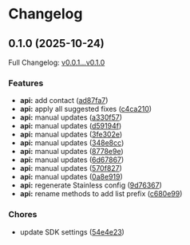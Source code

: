 # Changelog

## 0.1.0 (2025-10-24)

Full Changelog: [v0.0.1...v0.1.0](https://github.com/cjavdev/spotted/compare/v0.0.1...v0.1.0)

### Features

* **api:** add contact ([ad87fa7](https://github.com/cjavdev/spotted/commit/ad87fa77f3182ed0b150de39ceb3337be71e4b3f))
* **api:** apply all suggested fixes ([c4ca210](https://github.com/cjavdev/spotted/commit/c4ca210ed3cb738a84095be888af4fc9a45f1628))
* **api:** manual updates ([a330f57](https://github.com/cjavdev/spotted/commit/a330f5777708dc23682ebbb22ea6f15527df33d1))
* **api:** manual updates ([d59194f](https://github.com/cjavdev/spotted/commit/d59194f15129a3eefda85f37a0a4bc314077fc74))
* **api:** manual updates ([3fe302e](https://github.com/cjavdev/spotted/commit/3fe302ee63021ee1ffd9e57b484a00a5218ddd41))
* **api:** manual updates ([348e8cc](https://github.com/cjavdev/spotted/commit/348e8ccf3d7d37ca4c614ff9b7fef7b6ed05f238))
* **api:** manual updates ([8778e9e](https://github.com/cjavdev/spotted/commit/8778e9e2884f74031f7907bd1a91bfc8a87b02b0))
* **api:** manual updates ([6d67867](https://github.com/cjavdev/spotted/commit/6d678675175ffa86217a0e818b52bac7edd02032))
* **api:** manual updates ([570f827](https://github.com/cjavdev/spotted/commit/570f82718e60a1118e4ed55792d447c3ee0d7294))
* **api:** manual updates ([0a8e919](https://github.com/cjavdev/spotted/commit/0a8e91960f01ba95997252abe8a1f2353566919d))
* **api:** regenerate Stainless config ([9d76367](https://github.com/cjavdev/spotted/commit/9d7636786de76787868438084a54f2bfde50fbe2))
* **api:** rename methods to add list prefix ([c680e99](https://github.com/cjavdev/spotted/commit/c680e99709dbccf81b535cbcc8910d3d6c0bb52d))


### Chores

* update SDK settings ([54e4e23](https://github.com/cjavdev/spotted/commit/54e4e2361d68e5f2a386dec969dc46411010138a))
